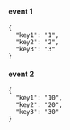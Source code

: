 #### event 1

```
{
  "key1": "1",
  "key2": "2",
  "key3": "3"
}
```

#### event 2

```
{
  "key1": "10",
  "key2": "20",
  "key3": "30"
}
```
